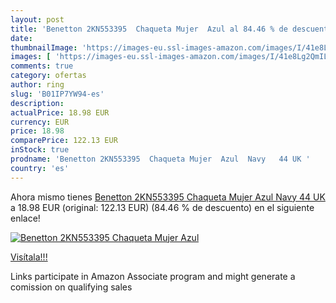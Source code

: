```yaml
---
layout: post
title: 'Benetton 2KN553395  Chaqueta Mujer  Azul al 84.46 % de descuento'
date: 
thumbnailImage: 'https://images-eu.ssl-images-amazon.com/images/I/41e8Lg2QmIL._SL200_.jpg'
images: [ 'https://images-eu.ssl-images-amazon.com/images/I/41e8Lg2QmIL._SL200_.jpg' ]
comments: true
category: ofertas
author: ring
slug: 'B01IP7YW94-es'
description:
actualPrice: 18.98 EUR
currency: EUR
price: 18.98
comparePrice: 122.13 EUR
inStock: true
prodname: 'Benetton 2KN553395  Chaqueta Mujer  Azul  Navy   44 UK '
country: 'es'
---
```


Ahora mismo tienes [Benetton 2KN553395  Chaqueta Mujer  Azul  Navy   44 UK ](https://www.amazon.es/dp/B01IP7YW94/?tag=tolees-21) a 18.98 EUR (original: 122.13 EUR) (84.46 %  de descuento) en el siguiente enlace!

[![Benetton 2KN553395  Chaqueta Mujer  Azul](https://images-eu.ssl-images-amazon.com/images/I/41e8Lg2QmIL._SL200_.jpg)](https://www.amazon.es/dp/B01IP7YW94/?tag=tolees-21)

[Visítala!!!](https://www.amazon.es/dp/B01IP7YW94/?tag=tolees-21)

Links participate in Amazon Associate program and might generate a comission on qualifying sales
